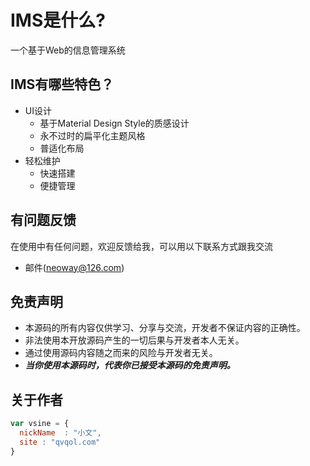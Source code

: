 # IMS是什么?

一个基于Web的信息管理系统

## IMS有哪些特色？
* UI设计
    *  基于Material Design Style的质感设计
    *  永不过时的扁平化主题风格
    *  普适化布局
* 轻松维护
    *  快速搭建
    *  便捷管理
## 有问题反馈
在使用中有任何问题，欢迎反馈给我，可以用以下联系方式跟我交流

* 邮件(neoway@126.com)

## 免责声明
*  本源码的所有内容仅供学习、分享与交流，开发者不保证内容的正确性。
*  非法使用本开放源码产生的一切后果与开发者本人无关。
*  通过使用源码内容随之而来的风险与开发者无关。
*  ***当你使用本源码时，代表你已接受本源码的免责声明。***

## 关于作者

```javascript
var vsine = {
  nickName  : "小文",
  site : "qvqol.com"
}
```